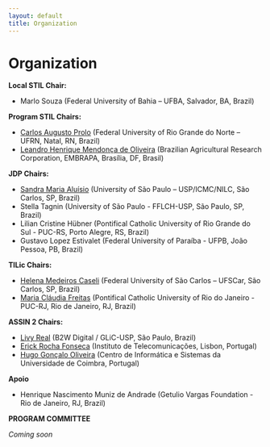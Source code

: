 ```yaml
---
layout: default
title: Organization
---
```


# Organization

__Local STIL Chair:__

- Marlo Souza (Federal University of Bahia – UFBA, Salvador, BA, Brazil)


__Program STIL Chairs:__

- [Carlos Augusto Prolo](mailto:prolo@dimap.ufrn.br) (Federal University of Rio Grande do Norte – UFRN, Natal, RN, Brazil) 
- [Leandro Henrique Mendonça de Oliveira](mailto:lhmoliveira@gmail.com) (Brazilian Agricultural Research Corporation, EMBRAPA, Brasília, DF, Brasil)

__JDP Chairs:__

- [Sandra Maria Aluísio](mailto:sandra@icmc.usp.br) (University of São Paulo – USP/ICMC/NILC, São Carlos, SP, Brazil)
- Stella Tagnin (University of São Paulo - FFLCH-USP, São Paulo, SP, Brazil)
- Lilian Cristine Hübner (Pontifical Catholic University of Rio Grande do Sul - PUC-RS, Porto Alegre, RS, Brazil)
- Gustavo Lopez Estivalet (Federal University of Paraíba - UFPB, João Pessoa, PB, Brazil)

__TILic Chairs:__

- [Helena Medeiros Caseli](mailto:helenacaseli@ufscar.br) (Federal University of São Carlos – UFSCar, São Carlos, SP, Brazil)
- [Maria Cláudia Freitas](maclaudia.freitas@gmail.com) (Pontifical Catholic University of Rio do Janeiro - PUC-RJ, Rio de Janeiro, RJ, Brazil)

__ASSIN 2 Chairs:__

- [Livy Real](mailto:livyreal@gmail.com) (B2W Digital / GLiC-USP, São Paulo, Brazil)
- [Erick Rocha Fonseca](mailto:erickrfonseca@gmail.com) (Instituto de Telecomunicações, Lisbon, Portugal)
- [Hugo Gonçalo Oliveira](mailto:hgoliv@gmail.com) (Centro de Informática e Sistemas da Universidade de Coimbra, Portugal)

__Apoio__

- Henrique Nascimento Muniz de Andrade (Getulio Vargas Foundation - Rio de Janeiro, RJ, Brazil)

__PROGRAM COMMITTEE__

_Coming soon_
